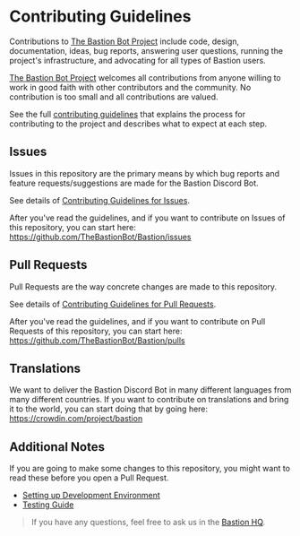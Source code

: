 # Contributing Guidelines

Contributions to [The Bastion Bot Project] include code, design, documentation,
ideas, bug reports, answering user questions, running the project's
infrastructure, and advocating for all types of Bastion users.

[The Bastion Bot Project] welcomes all contributions from anyone willing to work
in good faith with other contributors and the community. No contribution is too
small and all contributions are valued.

See the full [contributing guidelines] that explains the process for
contributing to the project and describes what to expect at each step.

## Issues

Issues in this repository are the primary means by which bug reports and feature
requests/suggestions are made for the Bastion Discord Bot.

See details of [Contributing Guidelines for Issues].

After you've read the guidelines, and if you want to contribute on Issues of this
repository, you can start here: https://github.com/TheBastionBot/Bastion/issues

## Pull Requests

Pull Requests are the way concrete changes are made to this repository.

See details of [Contributing Guidelines for Pull Requests].

After you've read the guidelines, and if you want to contribute on Pull Requests of
this repository, you can start here: https://github.com/TheBastionBot/Bastion/pulls

## Translations

We want to deliver the Bastion Discord Bot in many different languages from many
different countries. If you want to contribute on translations and bring it to the
world, you can start doing that by going here: https://crowdin.com/project/bastion

## Additional Notes

If you are going to make some changes to this repository, you might want to read
these before you open a Pull Request.
 -  [Setting up Development Environment](DEVELOPMENT_ENVIRONMENT.md)
 -  [Testing Guide](TESTING.md)

> If you have any questions, feel free to ask us in the [Bastion HQ].


<!-- Links -->
[The Bastion Bot Project]: https://github.com/TheBastionBot 'The Bastion Bot GitHub Organization'
[Contributing Guidelines]: https://bastion.gitbook.io/docs/contributing/guidelines 'The Bastion Bot - Contributing Guidelines'
[Contributing Guidelines for Issues]: https://bastion.gitbook.io/docs/contributing/issues 'The Bastion Bot - Contributing on Issues'
[Contributing Guidelines for Pull Requests]: https://bastion.gitbook.io/docs/contributing/pulls 'The Bastion Bot - Contributing on Pull Requests'
[Bastion HQ]: https://discord.gg/fzx8fkt
